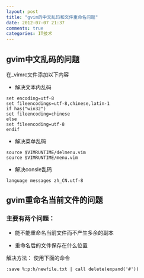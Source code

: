 ```yaml
---
layout: post
title: "gvim的中文乱码和文件重命名问题"
date: 2012-07-07 21:37
comments: true
categories: IT技术
---
```

## gvim中文乱码的问题 
在_vimrc文件添加以下内容

- 解决文本内乱码

```
set encoding=utf-8
set fileencodings=utf-8,chinese,latin-1
if has("win32")
set fileencoding=chinese
else
set fileencoding=utf-8
endif
```


- 解决菜单乱码

```
source $VIMRUNTIME/delmenu.vim
source $VIMRUNTIME/menu.vim
```

-  解决consle乱码
		
```
language messages zh_CN.utf-8
```

<!-- more -->
## gvim重命名当前文件的问题 
### 主要有两个问题：
- 能不能重命名当前文件而不产生多余的副本 

- 重命名后的文件保存在什么位置 

解决方法： 使用下面的命令

`:save %:p:h/newfile.txt | call delete(expand('#'))`
